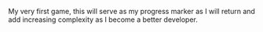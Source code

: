 My very first game, this will serve as my progress marker as I will return and add increasing complexity as I become a better developer.

